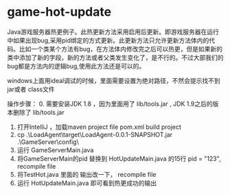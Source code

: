 # game-hot-update
Java游戏服务器热更例子。此热更新方法采用启用后更新。即游戏服务器在运行中如果出现bug,采用pid绑定的方式更新。此更新方法只允许更新方法体内的代码。比如一个类某个方法有bug，在方法体内修改完之后可以热更，但是如果新的类中添加了新的字段，新的方法或者父类发生变化了，是不行的。不过大部我们的bug都是方法内的逻辑bug,使用此方法还是可以的。

windows上面用ideal调试的时候，里面需要设置为绝对路径，不然会提示找不到 jar或者 class文件

操作步骤：
0. 需要安装JDK 1.8 ，因为里面用了 lib/tools.jar , JDK 1.9之后的版本删除了 lib/tools.jar 
1. 打开IntelliJ ，加载maven project file pom.xml build project
2. cp .\LoadAgent\target\LoadAgent-0.0.1-SNAPSHOT.jar .\GameServer\config\
3. 运行 GameServerMain.java
4. 将GameServerMain的pid 替换到 HotUpdateMain.java 的15行 pid = "123", recompile file
5. 将TestHot.java 里面的 输出改一下， recompile file
6. 运行 HotUpdateMain.java 即可看到热更成功的输出

